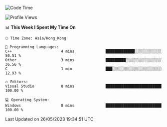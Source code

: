 <!--START_SECTION:waka-->
![Code Time](http://img.shields.io/badge/Code%20Time-58%20hrs%2027%20mins-blue)

![Profile Views](http://img.shields.io/badge/Profile%20Views-0-blue)

📊 **This Week I Spent My Time On** 

```text
🕑︎ Time Zone: Asia/Hong_Kong

💬 Programming Languages: 
C++                      4 mins              █████████████░░░░░░░░░░░░   50.51 % 
Other                    3 mins              █████████░░░░░░░░░░░░░░░░   36.56 % 
C                        1 min               ███░░░░░░░░░░░░░░░░░░░░░░   12.93 % 

🔥 Editors: 
Visual Studio            8 mins              █████████████████████████   100.00 % 

💻 Operating System: 
Windows                  8 mins              █████████████████████████   100.00 % 
```


 Last Updated on 26/05/2023 19:34:51 UTC
<!--END_SECTION:waka-->
